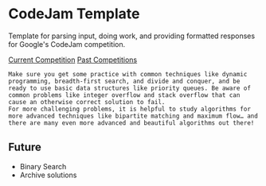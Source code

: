 # CodeJam Template
Template for parsing input, doing work, and providing formatted responses for Google's CodeJam competition.

[Current Competition](https://codingcompetitions.withgoogle.com/codejam/schedule)
[Past Competitions](https://codingcompetitions.withgoogle.com/codejam/archive)


```
Make sure you get some practice with common techniques like dynamic programming, breadth-first search, and divide and conquer, and be ready to use basic data structures like priority queues. Be aware of common problems like integer overflow and stack overflow that can cause an otherwise correct solution to fail. 
For more challenging problems, it is helpful to study algorithms for more advanced techniques like bipartite matching and maximum flow… and there are many even more advanced and beautiful algorithms out there!
```


## Future
- Binary Search
- Archive solutions
